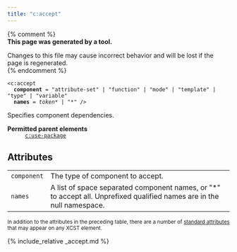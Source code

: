```yaml
---
title: "c:accept"
---
```


{% comment %}  
**This page was generated by a tool.**  

Changes to this file may cause incorrect behavior and will be lost if the page is
regenerated.  
{% endcomment %}

<div class="ref-element-syntax language-xml highlighter-rouge"><pre class="highlight"><code><span class="nt">&lt;c:accept</span>
  <b>component</b> = <span><span class="s">"attribute-set"</span> | <span class="s">"function"</span> | <span class="s">"mode"</span> | <span class="s">"template"</span> | <span class="s">"type"</span> | <span class="s">"variable"</span></span>
  <b>names</b> = <span><span><i>token</i>*</span> | <span class="s">"*"</span></span> /&gt;</code></pre></div>
<p>Specifies component dependencies.</p>
<dl>
   <dt><b>Permitted parent elements</b></dt>
   <dd><a href="use-package.html"><code>c:use-package</code></a></dd>
</dl>
<h2 id="attributes">Attributes</h2>
<div class="table-responsive">
   <table class="ref-attribs">
      <tr>
         <td><code>component</code></td>
         <td>The type of component to accept.</td>
      </tr>
      <tr>
         <td><code>names</code></td>
         <td>A list of space separated component names, or "*" to accept all. Unprefixed qualified
            names are in the null namespace.
         </td>
      </tr>
   </table>
</div>
<p><small>
      In addition to the attributes in the preceding table, there are a number of <a href="../docs/standard-attributes.html">standard attributes</a> that may appear on any XCST element.
      </small></p>

{% include_relative _accept.md %}
